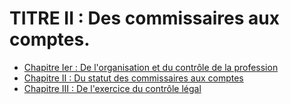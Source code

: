 # TITRE II : Des commissaires aux comptes.

- [Chapitre Ier : De l'organisation et du contrôle de la profession](chapitre-ier)
- [Chapitre II : Du statut des commissaires aux comptes](chapitre-ii)
- [Chapitre III : De l'exercice du contrôle légal](chapitre-iii)
